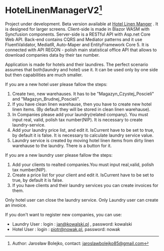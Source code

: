 # HotelLinenManagerV2[^note] 

Project under development. Beta version available at [Hotel Linen Manger](https://hotellinenmanagerbeta.azurewebsites.net) .
It is designed for larger screens.
Client-side is made in Blazor WASM with Syncfusion components.
Server-side is a RESTful API with Asp.net Core Web API.
Back-end contains CQRS and Mediator patterns and it use FluentValidator, MediatR, Auto-Maper and EntityFramework Core 5. It is connected with API REGON - 
polish main statistical office API that allows to download companies data by their tax number. 

Application is made for hotels and their laundires. The perfect scenario assumes that both(laundry and hotel) use it. It can be used only by one side but then capabilities are much smaller. 


If you are a new hotel user please fallow the steps:

1. Create two, new warehauses. It has to be "Magazyn_Czystej_Poscieli" and "Magazyn_Brudnej_Poscieli".
2. If you have clean linen warehause, then you have to create new hotel linen items. (By default they will be stored in clean linen warehause).
3. In Companies please add your laundry(related company). You must input real, valid, polish tax number(NIP). It is necessary to create laundry-service.
4. Add your laundry price list, and edit it. IsCurrent have to be set to true, by default it is false. It is necessary to calculate laundry service value.
5. Laundry service is created by moving hotel linen items from dirty linen warehause to the laundry. There is a button for it.

If you are a new laundry user please fallow the steps:

1. Add your clients to realted companies.You must input real,valid, polish tax number(NIP).
2. Create a price list for your client and edit it. IsCurrent have to be set to true, by default it is false.
3. If you have clients and their laundry services you can create invoices for them.

Only hotel user can close the laundry service. Only Laundry user can create an invoice.

If you don't want to register new companies, you can use:
- Laundry User : login : jan@kowalski.pl , password: kowalski
- Hotel User : login : piotr@nowak.pl, password: nowak


[^note]: Author: Jarosław Bolejko, contact: jaroslawbolejko85@gmail.com


